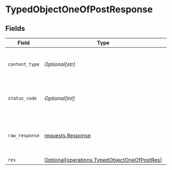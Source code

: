 # TypedObjectOneOfPostResponse


## Fields

| Field                                                                                                  | Type                                                                                                   | Required                                                                                               | Description                                                                                            |
| ------------------------------------------------------------------------------------------------------ | ------------------------------------------------------------------------------------------------------ | ------------------------------------------------------------------------------------------------------ | ------------------------------------------------------------------------------------------------------ |
| `content_type`                                                                                         | *Optional[str]*                                                                                        | :heavy_check_mark:                                                                                     | HTTP response content type for this operation                                                          |
| `status_code`                                                                                          | *Optional[int]*                                                                                        | :heavy_check_mark:                                                                                     | HTTP response status code for this operation                                                           |
| `raw_response`                                                                                         | [requests.Response](https://requests.readthedocs.io/en/latest/api/#requests.Response)                  | :heavy_minus_sign:                                                                                     | Raw HTTP response; suitable for custom response parsing                                                |
| `res`                                                                                                  | [Optional[operations.TypedObjectOneOfPostRes]](undefined/models/operations/typedobjectoneofpostres.md) | :heavy_minus_sign:                                                                                     | OK                                                                                                     |